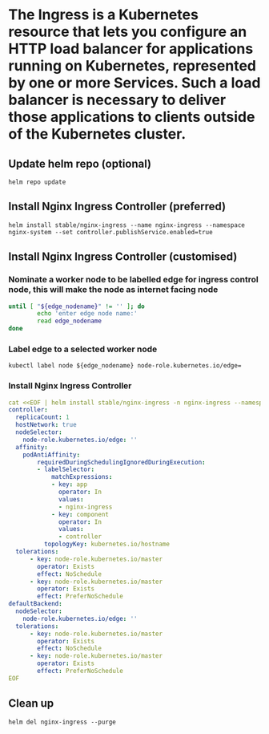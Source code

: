 # The Ingress is a Kubernetes resource that lets you configure an HTTP load balancer for applications running on Kubernetes, represented by one or more Services. Such a load balancer is necessary to deliver those applications to clients outside of the Kubernetes cluster.

## Update helm repo (optional)
```helm repo update```
## Install Nginx Ingress Controller (preferred)
```helm install stable/nginx-ingress --name nginx-ingress --namespace nginx-system --set controller.publishService.enabled=true```
## Install Nginx Ingress Controller (customised)
### Nominate a worker node to be labelled edge for ingress control node, this will make the node as internet facing node
```bash
until [ "${edge_nodename}" != '' ]; do
        echo 'enter edge node name:'
        read edge_nodename
done
```
### Label edge to a selected worker node
```kubectl label node ${edge_nodename} node-role.kubernetes.io/edge=```
### Install Nginx Ingress Controller
```yaml
cat <<EOF | helm install stable/nginx-ingress -n nginx-ingress --namespace ingress-nginx -f -
controller:
  replicaCount: 1
  hostNetwork: true
  nodeSelector:
    node-role.kubernetes.io/edge: ''
  affinity:
    podAntiAffinity:
        requiredDuringSchedulingIgnoredDuringExecution:
        - labelSelector:
            matchExpressions:
            - key: app
              operator: In
              values:
              - nginx-ingress
            - key: component
              operator: In
              values:
              - controller
          topologyKey: kubernetes.io/hostname
  tolerations:
      - key: node-role.kubernetes.io/master
        operator: Exists
        effect: NoSchedule
      - key: node-role.kubernetes.io/master
        operator: Exists
        effect: PreferNoSchedule
defaultBackend:
  nodeSelector:
    node-role.kubernetes.io/edge: ''
  tolerations:
      - key: node-role.kubernetes.io/master
        operator: Exists
        effect: NoSchedule
      - key: node-role.kubernetes.io/master
        operator: Exists
        effect: PreferNoSchedule
EOF
```
## Clean up
```helm del nginx-ingress --purge```
